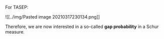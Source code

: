 For TASEP:

![[../img/Pasted image 20210317230134.png]]

Therefore, we are now interested in a so-called **gap probability** in a Schur measure.